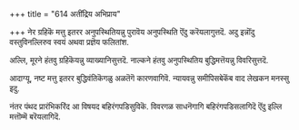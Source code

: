 +++
title = "614 अतींद्रिय अभिप्राय"

+++
नेर ग्रहिकॆ मत्तु इतरर अनुपस्थितियन्नु पुरावॆय अनुपस्थिति ऎंदु करॆयलागुत्तदॆ. अदु इन्नॊंदु वस्तुविनल्लिरुव स्वयं अथवा प्रज्ञॆय फलितांश.

अल्लि, मूरने हंतवु ग्रहिकॆयन्नु व्याख्यानिसुत्तदॆ. नाल्कने हंतवु अनुपस्थितिय बुद्धिमत्तॆयन्नु विवरिसुत्तदॆ.

आदाग्यू, नष्ट मत्तु इतरर बुद्धिवंतिकॆगळु अळतॆगॆ कारणवागिवॆ. न्यायवन्नु समीपिसबेकॆंब वाद लेखकन मनस्सु इदु.

नंतर पंथद प्रारंभिकरिंद आ विषयद बहिरंगपडिसुविकॆ. विवरगळ साधनॆगागि बहिरंगपडिसलागिदॆ ऎंदु इल्लि मत्तॊम्मॆ बरॆयलागिदॆ.

